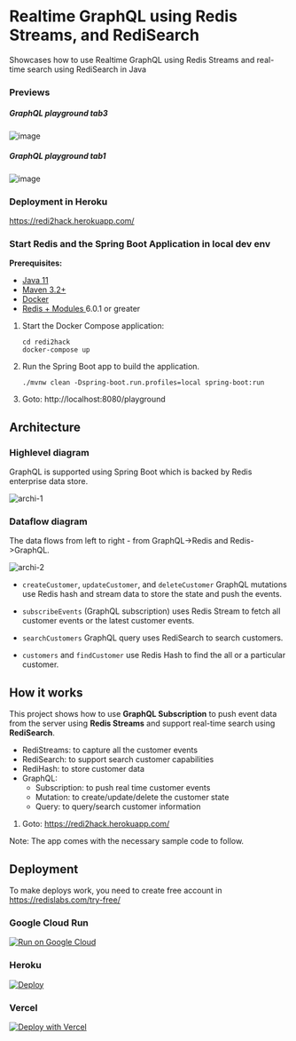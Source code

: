 # Realtime GraphQL using Redis Streams, and RediSearch

Showcases how to use Realtime GraphQL using Redis Streams and real-time search using RediSearch in Java

### Previews

##### GraphQL playground tab3

![image](https://user-images.githubusercontent.com/2755263/117599951-298ea100-b108-11eb-9968-1d1e3a6957c3.png)

##### GraphQL playground tab1

![image](https://user-images.githubusercontent.com/2755263/117599354-e5e76780-b106-11eb-8d41-dac8dd54541d.png)


### Deployment in Heroku

https://redi2hack.herokuapp.com/

### Start Redis and the Spring Boot Application in local dev env

**Prerequisites:**

* [Java 11](https://sdkman.io/jdks)
* [Maven 3.2+](https://sdkman.io/sdks#maven)
* [Docker](https://www.docker.com/products/docker-desktop)
* [Redis + Modules ](https://hub.docker.com/r/redislabs/redismod) 6.0.1 or greater

1. Start the Docker Compose application:

    ```
    cd redi2hack
    docker-compose up
    ```
2. Run the Spring Boot app to build the application.

    ```
    ./mvnw clean -Dspring-boot.run.profiles=local spring-boot:run
    ```
3. Goto: http://localhost:8080/playground

## Architecture

### Highlevel diagram

GraphQL is supported using Spring Boot which is backed by Redis enterprise data store.

![archi-1](https://user-images.githubusercontent.com/2755263/117556723-2cff2b00-b029-11eb-8312-e405c5a17692.png)

### Dataflow diagram
The data flows from left to right - from GraphQL->Redis and Redis->GraphQL.

![archi-2](https://user-images.githubusercontent.com/2755263/117556725-325c7580-b029-11eb-8319-e27ef7e5cb74.png)

* `createCustomer`, `updateCustomer`, and `deleteCustomer` GraphQL mutations use Redis hash and stream data to store the
state and push the events.

* `subscribeEvents` (GraphQL subscription) uses Redis Stream to fetch all customer events or the
latest customer events.
  
* `searchCustomers` GraphQL query uses RediSearch to search customers. 

* `customers` and `findCustomer` use Redis Hash to find the all or a particular customer.

## How it works

This project shows how to use **GraphQL Subscription** to push event data from the server using **Redis Streams** and
support real-time search using **RediSearch**.

* RediStreams: to capture all the customer events
* RediSearch: to support search customer capabilities
* RediHash: to store customer data
* GraphQL:
    * Subscription: to push real time customer events
    * Mutation: to create/update/delete the customer state
    * Query: to query/search customer information

1. Goto: https://redi2hack.herokuapp.com/

Note: The app comes with the necessary sample code to follow. 

## Deployment

To make deploys work, you need to create free account in https://redislabs.com/try-free/

### Google Cloud Run

[![Run on Google
Cloud](https://deploy.cloud.run/button.svg)](https://deploy.cloud.run/?git_repo=https://deploy.cloud.run/?git_repo=https://github.com/mohanraj-nagasamy/redi2hack.git&revision=feature/deploy-buttons)

### Heroku

[![Deploy](https://www.herokucdn.com/deploy/button.svg)](https://heroku.com/deploy?template=https://github.com/mohanraj-nagasamy/redi2hack)

### Vercel

[![Deploy with Vercel](https://vercel.com/button)](https://vercel.com/new/git/external?repository-url=https://github.com/mohanraj-nagasamy/redi2hack&env=REDIS_ENDPOINT_URI,REDIS_PASSWORD)